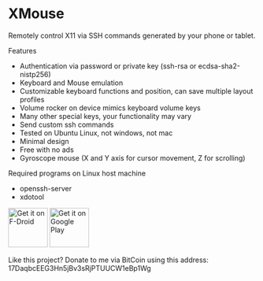 XMouse
======

Remotely control X11 via SSH commands generated by your phone or tablet.

Features
- Authentication via password or private key (ssh-rsa or ecdsa-sha2-nistp256)
- Keyboard and Mouse emulation
- Customizable keyboard functions and position, can save multiple layout profiles
- Volume rocker on device mimics keyboard volume keys
- Many other special keys, your functionality may vary
- Send custom ssh commands
- Tested on Ubuntu Linux, not windows, not mac
- Minimal design
- Free with no ads
- Gyroscope mouse (X and Y axis for cursor movement, Z for scrolling)

Required programs on Linux host machine
- openssh-server
- xdotool

[<img src="https://f-droid.org/badge/get-it-on.png"
     alt="Get it on F-Droid"
     height="80">](https://f-droid.org/packages/com.stripe1.xmouse/)
[<img src="https://play.google.com/intl/en_us/badges/images/generic/en-play-badge.png"
     alt="Get it on Google Play"
     height="80">](https://play.google.com/store/apps/details?id=com.stripe1.xmouse)

Like this project? Donate to me via BitCoin using this address: 17DaqbcEEG3Hn5jBv3sRjPTUUCW1eBp1Wg
